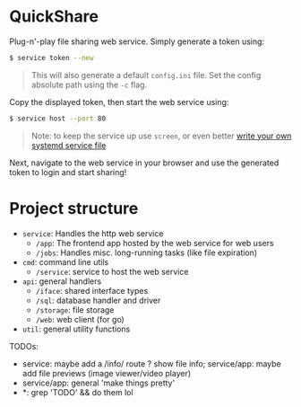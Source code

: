 # QuickShare

Plug-n'-play file sharing web service. Simply generate a token using:

```sh
$ service token --new
```
> This will also generate a default `config.ini` file. Set the config absolute path using the `-c` flag.

Copy the displayed token, then start the web service using:

```sh
$ service host --port 80
```
> Note: to keep the service up use `screen`, or even better [write your own systemd service file](https://wiki.debian.org/systemd/Services)

Next, navigate to the web service in your browser and use the generated token to login and start sharing!

# Project structure

- `service`: Handles the http web service
    - `/app`: The frontend app hosted by the web service for web users
    - `/jobs`: Handles misc. long-running tasks (like file expiration)
- `cmd`: command line utils
    - `/service`: service to host the web service
- `api`: general handlers
    - `/iface`: shared interface types
    - `/sql`: database handler and driver
    - `/storage`: file storage
    - `/web`: web client (for go)
- `util`: general utility functions

TODOs:
- service: maybe add a /info/ route ? show file info; service/app: maybe add file previews (image viewer/video player)
- service/app: general 'make things pretty'
- *: grep 'TODO' && do them lol